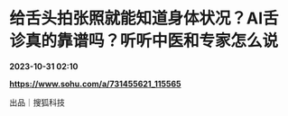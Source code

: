 # 给舌头拍张照就能知道身体状况？AI舌诊真的靠谱吗？听听中医和专家怎么说

**2023-10-31 02:10**

**https://www.sohu.com/a/731455621_115565**

出品｜搜狐科技